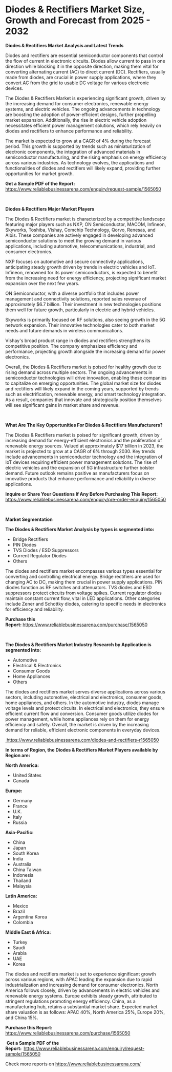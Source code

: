 <p><h1>Diodes & Rectifiers Market Size, Growth and Forecast from 2025 - 2032</h1></p><p><strong>Diodes & Rectifiers Market Analysis and Latest Trends</strong></p>
<p><p>Diodes and rectifiers are essential semiconductor components that control the flow of current in electronic circuits. Diodes allow current to pass in one direction while blocking it in the opposite direction, making them vital for converting alternating current (AC) to direct current (DC). Rectifiers, usually made from diodes, are crucial in power supply applications, where they convert AC from the grid to usable DC voltage for various electronic devices.</p><p>The Diodes & Rectifiers Market is experiencing significant growth, driven by the increasing demand for consumer electronics, renewable energy systems, and electric vehicles. The ongoing advancements in technology are boosting the adoption of power-efficient designs, further propelling market expansion. Additionally, the rise in electric vehicle adoption necessitates efficient power management solutions, which rely heavily on diodes and rectifiers to enhance performance and reliability.</p><p>The market is expected to grow at a CAGR of 4% during the forecast period. This growth is supported by trends such as miniaturization of electronic components, the integration of advanced materials in semiconductor manufacturing, and the rising emphasis on energy efficiency across various industries. As technology evolves, the applications and functionalities of diodes and rectifiers will likely expand, providing further opportunities for market growth.</p></p>
<p><strong>Get a Sample PDF of the Report:&nbsp;</strong> <a href="https://www.reliablebusinessarena.com/enquiry/request-sample/1565050?utm_campaign=2221&utm_medium=2&utm_source=Github&utm_content=ia&utm_term=06042025&utm_id=diodes-rectifiers">https://www.reliablebusinessarena.com/enquiry/request-sample/1565050</a></p>
<p>&nbsp;</p>
<p><strong>Diodes & Rectifiers Major Market Players</strong></p>
<p><p>The Diodes & Rectifiers market is characterized by a competitive landscape featuring major players such as NXP, ON Semiconductor, MACOM, Infineon, Skyworks, Toshiba, Vishay, Comchip Technology, Qorvo, Renesas, and Albis. These companies are actively engaged in developing advanced semiconductor solutions to meet the growing demand in various applications, including automotive, telecommunications, industrial, and consumer electronics.</p><p>NXP focuses on automotive and secure connectivity applications, anticipating steady growth driven by trends in electric vehicles and IoT. Infineon, renowned for its power semiconductors, is expected to benefit from the increasing need for energy efficiency, projecting significant market expansion over the next few years.</p><p>ON Semiconductor, with a diverse portfolio that includes power management and connectivity solutions, reported sales revenue of approximately $6.7 billion. Their investment in new technologies positions them well for future growth, particularly in electric and hybrid vehicles.</p><p>Skyworks is primarily focused on RF solutions, also seeing growth in the 5G network expansion. Their innovative technologies cater to both market needs and future demands in wireless communications.</p><p>Vishay's broad product range in diodes and rectifiers strengthens its competitive position. The company emphasizes efficiency and performance, projecting growth alongside the increasing demand for power electronics.</p><p>Overall, the Diodes & Rectifiers market is poised for healthy growth due to rising demand across multiple sectors. The ongoing advancements in semiconductor technologies will drive innovation, enabling these companies to capitalize on emerging opportunities. The global market size for diodes and rectifiers will likely expand in the coming years, supported by trends such as electrification, renewable energy, and smart technology integration. As a result, companies that innovate and strategically position themselves will see significant gains in market share and revenue.</p></p>
<p>&nbsp;</p>
<p><strong>What Are The Key Opportunities For Diodes & Rectifiers Manufacturers?</strong></p>
<p><p>The Diodes & Rectifiers market is poised for significant growth, driven by increasing demand for energy-efficient electronics and the proliferation of renewable energy sources. Valued at approximately $17 billion in 2023, the market is projected to grow at a CAGR of 6% through 2030. Key trends include advancements in semiconductor technology and the integration of IoT devices requiring efficient power management solutions. The rise of electric vehicles and the expansion of 5G infrastructure further bolster demand. Future outlook remains positive as manufacturers focus on innovative products that enhance performance and reliability in diverse applications.</p></p>
<p><strong>Inquire or Share Your Questions If Any Before Purchasing This Report:</strong> <a href="https://www.reliablebusinessarena.com/enquiry/pre-order-enquiry/1565050?utm_campaign=2221&utm_medium=2&utm_source=Github&utm_content=ia&utm_term=06042025&utm_id=diodes-rectifiers">https://www.reliablebusinessarena.com/enquiry/pre-order-enquiry/1565050</a></p>
<p>&nbsp;</p>
<p><strong>Market Segmentation</strong></p>
<p><strong>The Diodes & Rectifiers Market Analysis by types is segmented into:</strong></p>
<p><ul><li>Bridge Rectifiers</li><li>PIN Diodes</li><li>TVS Diodes / ESD Suppressors</li><li>Current Regulator Diodes</li><li>Others</li></ul></p>
<p><p>The diodes and rectifiers market encompasses various types essential for converting and controlling electrical energy. Bridge rectifiers are used for changing AC to DC, making them crucial in power supply applications. PIN diodes function as RF switches and attenuators. TVS diodes and ESD suppressors protect circuits from voltage spikes. Current regulator diodes maintain constant current flow, vital in LED applications. Other categories include Zener and Schottky diodes, catering to specific needs in electronics for efficiency and reliability.</p></p>
<p><strong>Purchase this Report:&nbsp;</strong><a href="https://www.reliablebusinessarena.com/purchase/1565050?utm_campaign=2221&utm_medium=2&utm_source=Github&utm_content=ia&utm_term=06042025&utm_id=diodes-rectifiers">https://www.reliablebusinessarena.com/purchase/1565050</a></p>
<p>&nbsp;</p>
<p><strong>The Diodes & Rectifiers Market Industry Research by Application is segmented into:</strong></p>
<p><ul><li>Automotive</li><li>Electrical & Electronics</li><li>Consumer Goods</li><li>Home Appliances</li><li>Others</li></ul></p>
<p><p>The diodes and rectifiers market serves diverse applications across various sectors, including automotive, electrical and electronics, consumer goods, home appliances, and others. In the automotive industry, diodes manage voltage levels and protect circuits. In electrical and electronics, they ensure efficient current flow and conversion. Consumer goods utilize diodes for power management, while home appliances rely on them for energy efficiency and safety. Overall, the market is driven by the increasing demand for reliable, efficient electronic components in everyday devices.</p></p>
<p><a href="https://www.reliablebusinessarena.com/diodes-and-rectifiers-r1565050?utm_campaign=2221&utm_medium=2&utm_source=Github&utm_content=ia&utm_term=06042025&utm_id=diodes-rectifiers">&nbsp;https://www.reliablebusinessarena.com/diodes-and-rectifiers-r1565050</a></p>
<p><strong>In terms of Region, the Diodes & Rectifiers Market Players available by Region are:</strong></p>
<p>
    <p> <strong> North America: </strong>
        <ul>
            <li>United States</li>
            <li>Canada</li>
        </ul>
        </p> 
    <p> <strong> Europe: </strong>
        <ul>
            <li>Germany</li>
            <li>France</li>
            <li>U.K.</li>
            <li>Italy</li>
            <li>Russia</li>
        </ul>
        </p> 
    <p> <strong> Asia-Pacific: </strong>
        <ul>
            <li>China</li>
            <li>Japan</li>
            <li>South Korea</li>
            <li>India</li>
            <li>Australia</li>
            <li>China Taiwan</li>
            <li>Indonesia</li>
            <li>Thailand</li>
            <li>Malaysia</li>
        </ul>
        </p> 
    <p> <strong> Latin America: </strong>
        <ul>
            <li>Mexico</li>
            <li>Brazil</li>
            <li>Argentina Korea</li>
            <li>Colombia</li>
        </ul>
        </p> 
    <p> <strong> Middle East & Africa: </strong>
        <ul>
            <li>Turkey</li>
            <li>Saudi</li>
            <li>Arabia</li>
            <li>UAE</li>
            <li>Korea</li>
        </ul>
    </p>
    </p>
<p><p>The diodes and rectifiers market is set to experience significant growth across various regions, with APAC leading the expansion due to rapid industrialization and increasing demand for consumer electronics. North America follows closely, driven by advancements in electric vehicles and renewable energy systems. Europe exhibits steady growth, attributed to stringent regulations promoting energy efficiency. China, as a manufacturing hub, retains a substantial market share. Expected market share valuation is as follows: APAC 40%, North America 25%, Europe 20%, and China 15%.</p></p>
<p><strong>Purchase this Report: </strong><a href="https://www.reliablebusinessarena.com/purchase/1565050?utm_campaign=2221&utm_medium=2&utm_source=Github&utm_content=ia&utm_term=06042025&utm_id=diodes-rectifiers">https://www.reliablebusinessarena.com/purchase/1565050</a></p>
<p>&nbsp;<strong>Get a Sample PDF of the Report:&nbsp;&nbsp;</strong><a href="https://www.reliablebusinessarena.com/enquiry/request-sample/1565050?utm_campaign=2221&utm_medium=2&utm_source=Github&utm_content=ia&utm_term=06042025&utm_id=diodes-rectifiers">https://www.reliablebusinessarena.com/enquiry/request-sample/1565050</a></p>
<p><strong></strong></p>
<p>Check more reports on <a href="https://www.reliablebusinessarena.com/?utm_campaign=2221&utm_medium=2&utm_source=Github&utm_content=ia&utm_term=06042025&utm_id=diodes-rectifiers">https://www.reliablebusinessarena.com/</a></p>